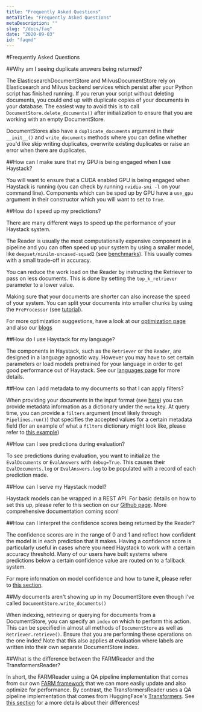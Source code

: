 ```yaml
---
title: "Frequently Asked Questions"
metaTitle: "Frequently Asked Questions"
metaDescription: ""
slug: "/docs/faq"
date: "2020-09-03"
id: "faqmd"
---
```


#Frequently Asked Questions

##Why am I seeing duplicate answers being returned?

The ElasticsearchDocumentStore and MilvusDocumentStore rely on Elasticsearch and Milvus backend services which 
persist after your Python script has finished running.
If you rerun your script without deleting documents, you could end up with duplicate 
copies of your documents in your database.
The easiest way to avoid this is to call `DocumentStore.delete_documents()` after initialization
to ensure that you are working with an empty DocumentStore.

DocumentStores also have a `duplicate_documents` argument in their `__init__()` and `write_documents` methods
where you can define whether you'd like skip writing duplicates, overwrite existing duplicates or raise an error when there are duplicates.

##How can I make sure that my GPU is being engaged when I use Haystack?

You will want to ensure that a CUDA enabled GPU is being engaged when Haystack is running (you can check by running `nvidia-smi -l` on your command line).
Components which can be sped up by GPU have a `use_gpu` argument in their constructor which you will want to set to `True`.

##How do I speed up my predictions?

There are many different ways to speed up the performance of your Haystack system.

The Reader is usually the most computationally expensive component in a pipeline 
and you can often speed up your system by using a smaller model, like `deepset/minilm-uncased-squad2` (see [benchmarks](https://huggingface.co/deepset/minilm-uncased-squad2)). This usually comes with a small trade-off in accuracy.

You can reduce the work load on the Reader by instructing the Retriever to pass on less documents. 
This is done by setting the `top_k_retriever` parameter to a lower value.

Making sure that your documents are shorter can also increase the speed of your system. You can split
your documents into smaller chunks by using the `PreProcessor` (see [tutorial](https://haystack.deepset.ai/docs/v0.9.0/tutorial11md)).

For more optimization suggestions, have a look at our [optimization page](https://haystack.deepset.ai/docs/v0.9.0/optimizationmd)
and also our [blogs](https://medium.com/deepset-ai)

##How do I use Haystack for my language?

The components in Haystack, such as the `Retriever` or the `Reader`, are designed in a language agnostic way. However you may
have to set certain parameters or load models pretrained for your language in order to get good performance out of Haystack.
See our [languages page](https://haystack.deepset.ai/docs/v0.9.0/languagesmd) for more details.

##How can I add metadata to my documents so that I can apply filters?

When providing your documents in the input format (see [here](https://haystack.deepset.ai/docs/v0.9.0/documentstoremd#Input-Format))
you can provide metadata information as a dictionary under the `meta` key. At query time, you can provide a `filters` argument
(most likely through `Pipelines.run()`) that specifies the accepted values for a certain metadata field
(for an example of what a `filters` dictionary might look like, please refer to [this example](https://haystack.deepset.ai/docs/v0.9.0/apiretrievermd#__init__))

##How can I see predictions during evaluation?

To see predictions during evaluation, you want to initialize the `EvalDocuments` or `EvalAnswers` with `debug=True`. 
This causes their `EvalDocuments.log` or `EvalAnswers.log` to be populated with a record of each prediction made.

##How can I serve my Haystack model?

Haystack models can be wrapped in a REST API. For basic details on how to set this up, please refer to this section 
on our [Github page](https://github.com/deepset-ai/haystack/blob/master/README.md#7-rest-api). 
More comprehensive documentation coming soon!

##How can I interpret the confidence scores being returned by the Reader?

The confidence scores are in the range of 0 and 1 and reflect how confident the model is in each prediction that it makes.
Having a confidence score is particularly useful in cases where you need Haystack to work with a certain accuracy threshold.
Many of our users have built systems where predictions below a certain confidence value are routed on to a fallback system.

For more information on model confidence and how to tune it, please refer to [this section](https://haystack.deepset.ai/docs/v0.9.0/readermd#Confidence-Scores).

##My documents aren't showing up in my DocumentStore even though I've called `DocumentStore.write_documents()`

When indexing, retrieving or querying for documents from a DocumentStore, you can specify an `index` on which to perform this action. 
This can be specified in almost all methods of `DocumentStore` as well as `Retriever.retrieve()`.
Ensure that you are performing these operations on the one index! 
Note that this also applies at evaluation where labels are written into their own separate DocumentStore index.

##What is the difference between the FARMReader and the TransformersReader?

In short, the FARMReader using a QA pipeline implementation that comes from our own 
[FARM framework](https://github.com/deepset-ai/FARM) that we can more easily update and also optimize for performance. 
By contrast, the TransformersReader uses a QA pipeline implementation that comes from HuggingFace's [Transformers](https://github.com/huggingface/transformers).
See [this section](https://haystack.deepset.ai/docs/v0.9.0/readermd#Deeper-Dive-FARM-vs-Transformers) 
for a more details about their differences!